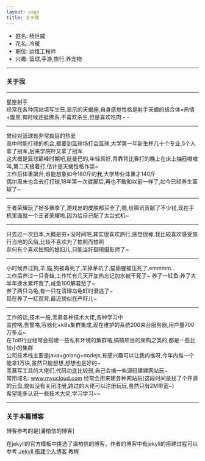 ```yaml
---
layout: page
title: 关于我
---
```


- 姓名: 杨世威
- 花名: 冷暖
- 职位: 运维工程师
- 兴趣: 篮球,手游,旅行,养宠物  

---
### **关于我**
---
星座射手  
经常在各种网站填写生日,显示的天蝎座,自身感觉性格是射手天蝎的结合体=热情+腹黑,有时候还挺佛系,不喜欢杀生,但是喜欢吃肉 - -  

---
曾经对篮球有非常疯狂的热爱  
高中时能打球的机会,都要到篮球场打会篮球,大学第一年新生杯几十个专业,5个人拿了冠军,后来学院杯又拿了冠军  
这大概是篮球巅峰时期吧,挺曼巴的,年轻真好,背靠背比赛打的晚上在床上抽筋嗷嗷叫,第二天接着打,估计是天蝎性格作祟~  
工作后体重飙升,谁能想象如今180斤的我,大学毕业体重才140斤  
偶尔周末也会去打打球,18年第一次崴脚后,再也不敢和以前一样了,如今已经养生篮球了~  

---
王者荣耀玩了好多赛季了,游戏出的皮肤都买全了,嗯,给腾讯贡献了不少钱,现在手机里面就一个王者荣耀啦,因为给自己配了太台式机~  

---
只去过一次日本,大概是穷+没时间吧,其实很喜欢旅行,感觉很棒,我比较喜欢感受旅行当地的风俗,比较不喜欢为了拍照而拍照  
奈何有个喜欢拍照的媳妇儿,只能当好御用摄影师了~  

---
小时候养过狗,羊,猫,狗被毒死了,羊掉茅坑了,猫偷腥被压死了,emmmm...  
工作后养过一只青蛙,工作忙有几天开加热忘记加水被干死了~
养了一缸鱼,养了大半年换水累坏我了,咸鱼100解君愁了~  
养了两只乌龟,有一只在清理乌龟缸时潜逃了~  
现在养了一缸观背,最近貌似在产籽儿~  

---
工作的话,技术一般,羡慕各种技术大佬,各种学习中  
监控咯,告警咯,容器化+k8s集群集成,现在维护的系统200来台服务器,用户量700万多点~  
在ToB行业经常会搭建一些私有环境的集群咯,搞搞项目的架构之类的,都是一些比较小的集群  
公司技术栈主要是java+golang+nodejs,有感兴趣可以让我内推呀,今年内推一个能拿1万块,虽然只能想想,想想也是好的~  
羡慕写工具的大佬们,代码功底比较弱,自己会搞一些源码建建网站玩~  
常用域名: www.myucloud.com  经常会用来建各种网站玩(这段时间是找了个开源的云盘,貌似没有关闭注册,路过的大佬可以注册玩玩,虽然只有2M带宽~)  
希望能多认识一些技术大佬,学习学习~~  

---
### **关于本篇博客**

博客参考的是[潘柏信的博客]

在jekyll的官方模板中挑选了潘柏信的博客，作者的博客中有jekyll的搭建过程可以参考
<a href="http://baixin.io/2016/10/jekyll_tutorials1/"> Jekyll 搭建个人博客 </a>教程  
